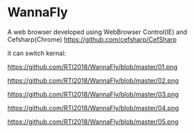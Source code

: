 # WannaFly
A web browser developed using WebBrowser Control(IE) and Cefsharp(Chrome) https://github.com/cefsharp/CefSharp

it can switch kernal:

https://github.com/RTI2018/WannaFly/blob/master/01.png

https://github.com/RTI2018/WannaFly/blob/master/02.png

https://github.com/RTI2018/WannaFly/blob/master/03.png

https://github.com/RTI2018/WannaFly/blob/master/04.png

https://github.com/RTI2018/WannaFly/blob/master/05.png

